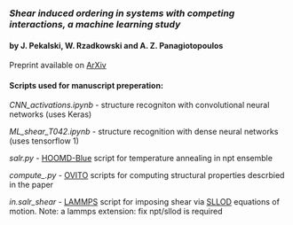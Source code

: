 ### *Shear induced ordering in systems with competing interactions, a machine learning study*
#### by J. Pekalski, W. Rzadkowski and A. Z. Panagiotopoulos

Preprint available on [ArXiv](https://arxiv.org/pdf/2002.07294.pdf)

#### Scripts used for manuscript preperation:

*CNN_activations.ipynb* -  structure recogniton with convolutional neural networks (uses Keras)

*ML_shear_T042.ipynb*   - structure recognition with dense neural networks (uses tensorflow 1)

*salr.py*         - [HOOMD-Blue](http://glotzerlab.engin.umich.edu/hoomd-blue/) script for temperature annealing in npt ensemble

*compute_.py*     - [OVITO](http://ovito.org) scripts for computing structural properties descrbied in the paper

*in.salr_shear*   - [LAMMPS](http://lammps.sandia.gov) script for imposing shear via [SLLOD](https://lammps.sandia.gov/doc/fix_nvt_sllod.html) equations of motion. Note: a lammps extension: fix npt/sllod is required
